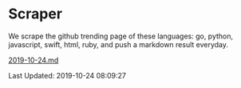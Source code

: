 # Scraper

We scrape the github trending page of these languages: go, python, javascript, swift, html, ruby, and push a markdown result everyday.

[2019-10-24.md](https://github.com/henson/Scraper/blob/master/2019-10-24.md)

Last Updated: 2019-10-24 08:09:27